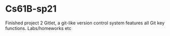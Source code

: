 # Cs61B-sp21
Finished project 2 Gitlet, a git-like version control system features all Git key functions.
Labs/homeworks etc
